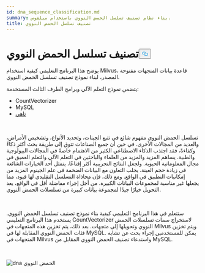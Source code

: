 ```yaml
---
id: dna_sequence_classification.md
summary: بناء نظام تصنيف تسلسل الحمض النووي باستخدام ميلفوس.
title: تصنيف تسلسل الحمض النووي
---
```

<h1 id="DNA-Sequence-Classification" class="common-anchor-header">تصنيف تسلسل الحمض النووي<button data-href="#DNA-Sequence-Classification" class="anchor-icon" translate="no">
      <svg translate="no"
        aria-hidden="true"
        focusable="false"
        height="20"
        version="1.1"
        viewBox="0 0 16 16"
        width="16"
      >
        <path
          fill="#0092E4"
          fill-rule="evenodd"
          d="M4 9h1v1H4c-1.5 0-3-1.69-3-3.5S2.55 3 4 3h4c1.45 0 3 1.69 3 3.5 0 1.41-.91 2.72-2 3.25V8.59c.58-.45 1-1.27 1-2.09C10 5.22 8.98 4 8 4H4c-.98 0-2 1.22-2 2.5S3 9 4 9zm9-3h-1v1h1c1 0 2 1.22 2 2.5S13.98 12 13 12H9c-.98 0-2-1.22-2-2.5 0-.83.42-1.64 1-2.09V6.25c-1.09.53-2 1.84-2 3.25C6 11.31 7.55 13 9 13h4c1.45 0 3-1.69 3-3.5S14.5 6 13 6z"
        ></path>
      </svg>
    </button></h1><p>يوضح هذا البرنامج التعليمي كيفية استخدام Milvus، قاعدة بيانات المتجهات مفتوحة المصدر، لبناء نموذج تصنيف تسلسل الحمض النووي.</p>
<p>يتضمن نموذج التعلم الآلي وبرامج الطرف الثالث المستخدمة:</p>
<ul>
<li>CountVectorizer</li>
<li>MySQL</li>
<li><a href="https://towhee.io/">تاهي</a></li>
</ul>
<p><br/></p>
<p>تسلسل الحمض النووي مفهوم شائع في تتبع الجينات، وتحديد الأنواع، وتشخيص الأمراض، والعديد من المجالات الأخرى. في حين أن جميع الصناعات تتوق إلى طريقة بحث أكثر ذكاءً وكفاءةً، فقد اجتذب الذكاء الاصطناعي الكثير من الاهتمام خاصةً في المجالات البيولوجية والطبية. يساهم المزيد والمزيد من العلماء والباحثين في التعلم الآلي والتعلم العميق في مجال المعلوماتية الحيوية. ولجعل النتائج التجريبية أكثر إقناعًا، يتمثل أحد الخيارات الشائعة في زيادة حجم العينة. يجلب التعاون مع البيانات الضخمة في علم الجينوم المزيد من إمكانيات التطبيق في الواقع. ومع ذلك، فإن محاذاة التسلسل التقليدي لها قيود، مما يجعلها غير مناسبة لمجموعات البيانات الكبيرة. من أجل إجراء مفاضلة أقل في الواقع، يعد التحويل خيارًا جيدًا لمجموعة بيانات كبيرة من تسلسلات الحمض النووي.</p>
<p><br/></p>
<p>ستتعلم في هذا البرنامج التعليمي كيفية بناء نموذج تصنيف تسلسل الحمض النووي. يستخدم هذا البرنامج التعليمي CountVectorizer لاستخراج سمات تسلسلات الحمض النووي وتحويلها إلى متجهات. بعد ذلك، يتم تخزين هذه المتجهات في Milvus ويتم تخزين فئات الحمض النووي المقابلة لها في MySQL. يمكن للمستخدمين إجراء بحث عن تشابه المتجهات في Milvus واستدعاء تصنيف الحمض النووي المقابل من MySQL.</p>
<p><br/></p>
<p>
  
   <span class="img-wrapper"> <img translate="no" src="/docs/v2.5.x/assets/dna.png" alt="dna" class="doc-image" id="dna" />
   </span> <span class="img-wrapper"> <span>الحمض النووي</span> </span></p>
